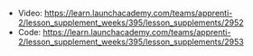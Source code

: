 - Video: https://learn.launchacademy.com/teams/apprenti-2/lesson_supplement_weeks/395/lesson_supplements/2952
- Code: https://learn.launchacademy.com/teams/apprenti-2/lesson_supplement_weeks/395/lesson_supplements/2953
